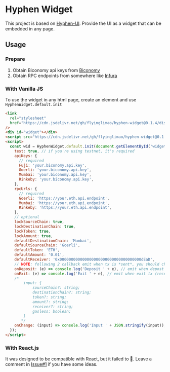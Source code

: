 # Hyphen Widget

This project is based on [Hyphen-UI](https://github.com/bcnmy/hyphen-ui/). Provide the UI as a widget that can be embedded in any page.

## Usage

### Prepare

1. Obtain Biconomy api keys from [Biconomy](https://dashboard.biconomy.io/)
2. Obtain RPC endpoints from somewhere like [Infura](https://infura.io/)

### With Vanilla JS

To use the widget in any html page, create an element and use `HyphenWidget.default.init`

```html
<link
  rel="stylesheet"
  href="https://cdn.jsdelivr.net/gh/flyinglimao/hyphen-widget@0.1.4/dist/index.css"
/>
<div id="widget"></div>
<script src="https://cdn.jsdelivr.net/gh/flyinglimao/hyphen-widget@0.1.4/dist/index.js"></script>
<script>
  const wid = HyphenWidget.default.init(document.getElementById('widget'), {
    test: true, // if you're using testnet, it's required
    apiKeys: {
      // required
      Fuji: 'your.biconomy.api.key',
      Goerli: 'your.biconomy.api.key',
      Mumbai: 'your.biconomy.api.key',
      Rinkeby: 'your.biconomy.api.key',
    },
    rpcUrls: {
      // required
      Goerli: 'https://your.eth.api.endpoint',
      Mumbai: 'https://your.eth.api.endpoint',
      Rinkeby: 'https://your.eth.api.endpoint',
    },
    // optional
    lockSourceChain: true,
    lockDestinationChain: true,
    lockToken: true,
    lockAmount: true,
    defaultDestinationChain: 'Mumbai',
    defaultSourceChain: 'Goerli',
    defaultToken: 'ETH',
    defaultAmount: '0.01',
    defaultReceiver: '0x000000000000000000000000000000000000dEaD',
    // NOTE: following 2 callback emit when tx is *sent*, you should check the status by yourself
    onDeposit: (e) => console.log('Deposit ' + e), // emit when depost tx is sent
    onExit: (e) => console.log('Exit ' + e), // emit when exit tx (receiver will receive tokens) is sent
    /*
        input: {
            sourceChain?: string;
            destinationChain?: string;
            token?: string;
            amount?: string;
            receiver?: string;
            gasless: boolean;
        }
       */
    onChange: (input) => console.log('Input ' + JSON.stringify(input)),
  });
</script>
```

### With React.js

It was designed to be compatible with React, but it failed to 🥲.
Leave a comment in [Issue#1](https://github.com/flyinglimao/hyphen-widget/issues/1) if you have some ideas.
